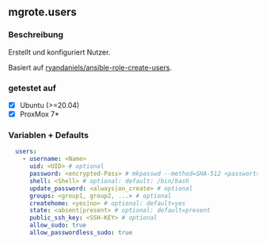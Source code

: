 ## mgrote.users

### Beschreibung
Erstellt und konfiguriert Nutzer.

Basiert auf [ryandaniels/ansible-role-create-users](https://github.com/ryandaniels/ansible-role-create-users).

### getestet auf
- [x] Ubuntu (>=20.04)
- [x] ProxMox 7*

### Variablen + Defaults
```yaml
  users:
    - username: <Name>
      uid: <UID> # optional
      password: <encrypted-Pass> # mkpasswd --method=SHA-512 <passwort>
      shell: <Shell> # optional: default: /bin/bash
      update_password: <always|on_create> # optional
      groups: <group1, group2, ...> # optional
      createhome: <yes|no> # optional: default=yes
      state: <absent|present> # optional: default=present
      public_ssh_key: <SSH-KEY> # optional
      allow_sudo: true
      allow_passwordless_sudo: true
```
